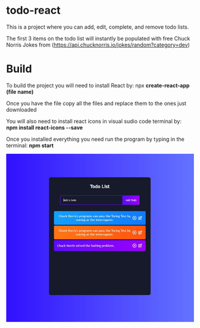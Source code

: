 # todo-react
This is a project where you can add, edit, complete, and remove todo lists.

The first 3 items on the todo list will instantly be populated with free Chuck Norris Jokes from  (https://api.chucknorris.io/jokes/random?category=dev)

# Build
To build the project you will need to install React by:
npx **create-react-app (file name)**

Once you have the file copy all the files and replace them to the ones just downloaded 

You will also need to install react icons in visual sudio code terminal by:
**npm install react-icons --save**

Once you installed everything you need run the program by typing in the terminal:
**npm start**

![](/Capture.JPG)
